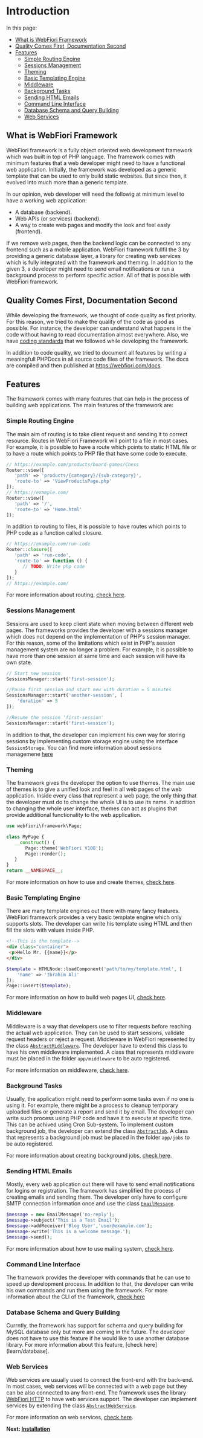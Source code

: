 # Introduction

<meta name="description" content="What is WebFiori Framework? Why I should be using it? What is the deference between this framework and any other existing one?">

In this page:
* [What is WebFiori Framework](#what-is-webFiori-framework)
* [Quality Comes First, Documentation Second](#quality-comes-first-documentation-second)
* [Features](#features)
  * [Simple Routing Engine](#simple-routing-engine)
  * [Sessions Management](#sessions-management)
  * [Theming](#theming)
  * [Basic Templating Engine](#basic-templating-engine)
  * [Middleware](#middleware)
  * [Background Tasks](#background-tasks)
  * [Sending HTML Emails](#sending-html-emails)
  * [Command Line Interface](#command-line-interface)
  * [Database Schema and Query Building](#database-schema-and-query-building)
  * [Web Services](#web-services)

## What is WebFiori Framework

WebFiori framework is a fully object oriented web development framework which was built in top of PHP language. The framework comes with minimum features that a web developer might need to have a functional web application. Initially, the framework was developed as a generic template that can be used to only build static websites. But since then, it evolved into much more than a generic template.

In our opinion, web developer will need the followig at minimum level to have a working web application:
* A database (backend).
* Web APIs (or services) (backend).
* A way to create web pages and modify the look and feel easly (frontend).

If we remove web pages, then the backend logic can be connected to any frontend such as a mobile application. WebFiori framework fullfil the 3 by providing a generic database layer, a library for creating web services which is fully integrated with the framework and theming. In addition to the given 3, a developer might need to send email notifications or run a background process to perform specific action. All of that is possible with WebFiori framework.

## Quality Comes First, Documentation Second

While developing the framework, we thought of code quality as first priority. For this reason, we tried to make the quality of the code as good as possible. For instance, the developer can understand what happens in the code without having to read documentation almost everywhere. Also, we have [coding standards](learn/coding-standards) that we followed while developing the framework.

In addition to code quality, we tried to document all features by writing a meaningfull PHPDocs in all source code files of the framework. The docs are compiled and then published at https://webfiori.com/docs. 

## Features
The framework comes with many features that can help in the process of building web applications. The main features of the framework are:

### Simple Routing Engine

The main aim of routing is to take client request and sending it to correct resource. Routes in WebFiori Framework will point to a file in most cases. For example, it is possible to have a route which points to static HTML file or to have a route which points to PHP file that have some code to execute.

``` php
// https://example.com/products/board-games/Chess
Router::view([
   'path' => 'products/{category}/{sub-category}',
   'route-to' => 'ViewProductsPage.php'
]);
// https://example.com/
Router::view([
   'path' => '/',
   'route-to' => 'Home.html'
]);
```

In addition to routing to files, it is possible to have routes which points to PHP code as a function called closure.


``` php
// https://example.com/run-code
Router::closure([
   'path' => 'run-code',
   'route-to' => function () {
      // TODO: Write php code
   }
]);
// https://example.com/
```

For more information about routing, [check here](learn/routing).

### Sessions Management

Sessions are used to keep client state when moving between different web pages. The frameworks provides the developer with a sessions manager which does not depend on the implementation of PHP's session manager. For this reason, some of the limitations which exist in PHP's session management system are no longer a problem. For example, it is possible to have more than one session at same time and each session will have its own state.

``` php
// Start new session
SessionsManager::start('first-session');

//Pause first session and start new with duration = 5 minutes
SessionsManager::start('another-session', [
    'duration' => 5
]);

//Resume the session 'first-session'
SessionsManager::start('first-session');
```

In addition to that, the developer can implement his own way for storing sessions by implementing custom storage engine using the interface `SessionStorage`. You can find more information about sessions managemene [here](learn/sessions-management)

### Theming

The framework gives the developer the option to use themes. The main use of themes is to give a unified look and feel in all web pages of the web application. Inside every class that represent a web page, the only thing that the developer must do to change the whole UI is to use its name. In addition to changing the whole user interface, themes can act as plugins that provide additional functionality to the web application.

```php
use webfiori\framework\Page;

class MyPage {
   __construct() {
       Page::theme('WebFiori V108');
       Page::render();
   }
}
return __NAMESPACE__;
```

For more information on how to use and create themes, [check here](learn/themes).

### Basic Templating Engine

There are many template engines out there with many fancy features. WebFiori framework provides a very basic template engine which only supports slots. The developer can write his template using HTML and then fill the slots with values inside PHP.

``` html
<!--This is the template-->
<div class="container">
 <p>Hello Mr. {{name}}</p>
</div>
```

``` php
$template = HTMLNode::loadComponent('path/to/my/template.html', [
    'name' => 'Ibrahim Ali'
]);
Page::insert($template);
```

For more information on how to build web pages UI, [check here](learn/ui-package).

### Middleware

Middleware is a way that developers use to filter requests before reaching the actual web application. They can be used to start sessions, validate request headers or reject a request. Middleware in WebFiori represented by the class [`AbstractMiddleware`](https://webfiori.com/docs/webfiori/framework/middleware/AbstractMiddleware). The developer have to extend this class to have his own middleware implemented. A class that represents middleware must be placed in the folder `app/middleware` to be auto registered.

For more information on middleware, [check here](learn/middleware).

### Background Tasks

Usually, the application might need to perform some tasks even if no one is using it. For example, there might be a process to cleanup temporary uploaded files or generate a report and send it by email. The developer can write such process using PHP code and have it to execute at specific time. This can be achived using Cron Sub-system. To implement custom background job, the developer can extend the class [`AbstractJob`](https://webfiori.com/docs/webfiori/framework/cron/AbstractJob). A class that represents a background job must be placed in the folder `app/jobs` to be auto registered.

For more information about creating background jobs, [check here](learn/background-tasks).

### Sending HTML Emails

Mostly, every web application out there will have to send email notifications for logins or registration. The framework has simplified the process of creating emails and sending them. The developer only have to configure SMTP connection information once and use the class [`EmailMessage`](https://webfiori.com/docs/webfiori/framework/mail/EmailMessage).

``` php
$message = new EmailMessage('no-reply');
$message->subject('This is a Test Email');
$message->addReceiver('Blog User','user@example.com');
$message->write('This is a welcome message.');
$message->send();
```


For more information about how to use mailing system, [check here](learn/sending-emails).

### Command Line Interface

The framework provides the developer with commands that he can use to speed up development process. In addition to that, the developer can write his own commands and run them using the framework. For more information about the CLI of the framework, [check here](learn/command-line-interface)

### Database Schema and Query Building

Currntly, the framework has support for schema and query building for MySQL database only but more are coming in the future. The developer does not have to use this feature if he would like to use another database library. For more information about this feature, [check here](learn/database].

### Web Services

Web services are usually used to connect the front-end with the back-end. In most cases, web services will be connected with a web page but they can be also connected to any front-end. The framework uses the library [WebFiori HTTP](https://webfiori.com/docs/webfiori/http) to have web services support. The developer can implement services by extending the class [`AbstractWebService`](https://webfiori.com/docs/webfiori/http/AbstractWebService).

For more information on web services, [check here](/learn/web-services).

**Next: [Installation](learn/installation)**
